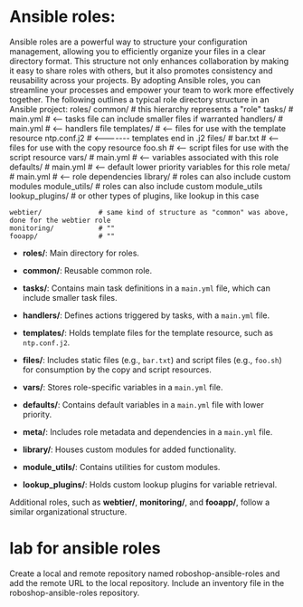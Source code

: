 # Ansible roles:
Ansible roles are a powerful way to structure your configuration management, allowing you to efficiently organize your files in a clear directory format. This structure not only enhances collaboration by making it easy to share roles with others, but it also promotes consistency and reusability across your projects. By adopting Ansible roles, you can streamline your processes and empower your team to work more effectively together.
The following outlines a typical role directory structure in an Ansible project:
roles/
    common/               # this hierarchy represents a "role"
        tasks/            #
            main.yml      #  <-- tasks file can include smaller files if warranted
        handlers/         #
            main.yml      #  <-- handlers file
        templates/        #  <-- files for use with the template resource
            ntp.conf.j2   #  <------- templates end in .j2
        files/            #
            bar.txt       #  <-- files for use with the copy resource
            foo.sh        #  <-- script files for use with the script resource
        vars/             #
            main.yml      #  <-- variables associated with this role
        defaults/         #
            main.yml      #  <-- default lower priority variables for this role
        meta/             #
            main.yml      #  <-- role dependencies
        library/          # roles can also include custom modules
        module_utils/     # roles can also include custom module_utils
        lookup_plugins/   # or other types of plugins, like lookup in this case

    webtier/              # same kind of structure as "common" was above, done for the webtier role
    monitoring/           # ""
    fooapp/               # ""

- **roles/**: Main directory for roles.
  
- **common/**: Reusable common role.

- **tasks/**: Contains main task definitions in a `main.yml` file, which can include smaller task files.

- **handlers/**: Defines actions triggered by tasks, with a `main.yml` file.

- **templates/**: Holds template files for the template resource, such as `ntp.conf.j2`.

- **files/**: Includes static files (e.g., `bar.txt`) and script files (e.g., `foo.sh`) for consumption by the copy and script resources.

- **vars/**: Stores role-specific variables in a `main.yml` file.

- **defaults/**: Contains default variables in a `main.yml` file with lower priority.

- **meta/**: Includes role metadata and dependencies in a `main.yml` file.



- **library/**: Houses custom modules for added functionality.

- **module_utils/**: Contains utilities for custom modules.

- **lookup_plugins/**: Holds custom lookup plugins for variable retrieval.

Additional roles, such as **webtier/**, **monitoring/**, and **fooapp/**, follow a similar organizational structure.

lab for ansible roles
=================

Create a local and remote repository named roboshop-ansible-roles and add the remote URL to the local repository. Include an inventory file in the roboshop-ansible-roles repository.
